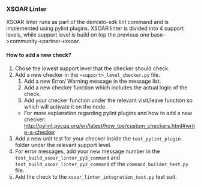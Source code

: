 ### XSOAR Linter

XSOAR linter runs as part of the demisto-sdk *lint* command and is implemented using pylint plugins.
XSOAR linter is divided into 4 support levels, while support level is build on top the previous one base->community->partner->xsoar.

#### How to add a new check?
1. Chose the lowest support level that the checker should check.
2. Add a new checker in the `<support>_level_checker.py` file.
    1. Add a new Error/ Warning message in the message list.
    2. Add a new checker function which includes the actual logic of the check.
    3. Add your checker function under the relevant visit/leave function so which will activate it on the node.
    * For more explanation regarding pylint plugins and how to add a new checker:  http://pylint.pycqa.org/en/latest/how_tos/custom_checkers.html#write-a-checker
3. Add a new unit test for your checker inside the `test_pylint_plugin` folder under the relevant support level.
4. For error messages, add your new message number in the `test_build_xsoar_linter_py3_command` and `test_build_xsoar_linter_py2_command` of the `command_builder_test.py` file.
5. Add the check to the `xsoar_linter_integration_test.py` test suit.
